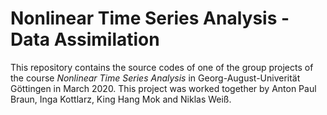 # Nonlinear Time Series Analysis - Data Assimilation 

This repository contains the source codes of one of the group projects of the course *Nonlinear Time Series Analysis* in Georg-August-Univerität Göttingen in March 2020. This project was worked together by Anton Paul Braun, Inga Kottlarz, King Hang Mok and Niklas Weiß. 
